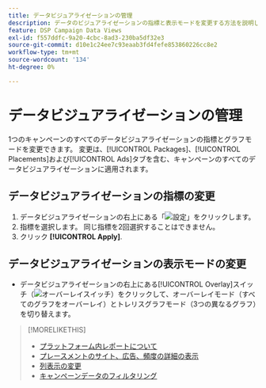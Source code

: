 ```yaml
---
title: データビジュアライゼーションの管理
description: データのビジュアライゼーションの指標と表示モードを変更する方法を説明します。
feature: DSP Campaign Data Views
exl-id: f557ddfc-9a20-4cbc-8ad3-230ba5df32e3
source-git-commit: d10e1c24ee7c93eaab3fd4fefe853860226cc8e2
workflow-type: tm+mt
source-wordcount: '134'
ht-degree: 0%

---
```


# データビジュアライゼーションの管理

1つのキャンペーンのすべてのデータビジュアライゼーションの指標とグラフモードを変更できます。 変更は、[!UICONTROL Packages]、[!UICONTROL Placements]および[!UICONTROL Ads]タブを含む、キャンペーンのすべてのデータビジュアライゼーションに適用されます。

## データビジュアライゼーションの指標の変更

1. データビジュアライゼーションの右上にある「![設定](/help/dsp/assets/settings-chart.png)」をクリックします。
1. 指標を選択します。
同じ指標を2回選択することはできません。
1. クリック **[!UICONTROL Apply]**.

## データビジュアライゼーションの表示モードの変更

* データビジュアライゼーションの右上にある[!UICONTROL Overlay]スイッチ（![オーバーレイスイッチ](/help/dsp/assets/overlay.png)）をクリックして、オーバーレイモード（すべてのグラフをオーバーレイ）とトレリスグラフモード（3つの異なるグラフ）を切り替えます。

>[!MORELIKETHIS]
>
>* [プラットフォーム内レポートについて](campaign-reports-about.md)
>* [プレースメントのサイト、広告、頻度の詳細の表示](placement-details-view.md)
>* [列表示の変更](column-view-change.md)
>* [キャンペーンデータのフィルタリング](campaign-data-filter.md)

